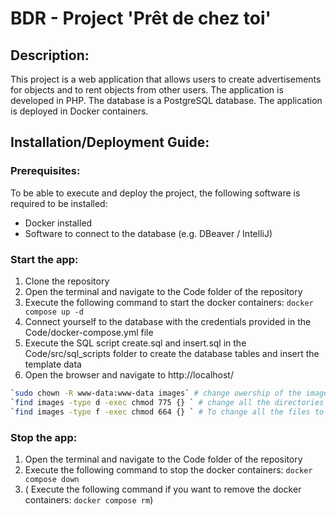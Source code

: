 # BDR - Project 'Prêt de chez toi'

## Description:

This project is a web application that allows users to create advertisements for objects and to rent objects from other
users. The application is developed in PHP. The database is a PostgreSQL database. The application is deployed in Docker
containers.

## Installation/Deployment Guide:

### Prerequisites:

To be able to execute and deploy the project, the following software is required to be installed:

- Docker installed
- Software to connect to the database (e.g. DBeaver / IntelliJ)

### Start the app:

1. Clone the repository
2. Open the terminal and navigate to the Code folder of the repository
3. Execute the following command to start the docker containers: `docker compose up -d`
4. Connect yourself to the database with the credentials provided in the Code/docker-compose.yml file
5. Execute the SQL script create.sql and insert.sql in the Code/src/sql_scripts folder to create the database tables and
   insert the template data
6. Open the browser and navigate to http://localhost/
```bash
`sudo chown -R www-data:www-data images` # change owership of the images folder to www-data
`find images -type d -exec chmod 775 {} ` # change all the directories to 775 (write for user & group www-data, read for others)
`find images -type f -exec chmod 664 {} ` # To change all the files to 664 (write for user & group www-data, read for others)
```
### Stop the app:

1. Open the terminal and navigate to the Code folder of the repository
2. Execute the following command to stop the docker containers: `docker compose down`
3. ( Execute the following command if you want to remove the docker containers: `docker compose rm`)

